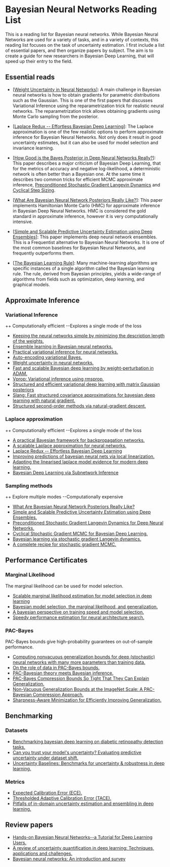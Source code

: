 # Bayesian Neural Networks Reading List

This is a reading list for Bayesian neural networks. While Bayesian Neural Networks are used for a variety of tasks, and in a variety of contexts, this reading list focuses on the task of uncertainty estimation. I first include a list of essential papers, and then organize papers by subject. The aim is to create a guide for new researchers in Bayesian Deep Learning, that will speed up their entry to the field.

## Essential reads



- [[Weight Uncertainty in Neural Networks](https://www.google.com/url?sa=t&rct=j&q=&esrc=s&source=web&cd=&ved=2ahUKEwiEqOnA2cv8AhWHTKQEHeATB8sQFnoECAoQAQ&url=http%3A%2F%2Fproceedings.mlr.press%2Fv37%2Fblundell15.pdf&usg=AOvVaw1XvLXExIhW1Sad_feY49ss)]: A main challenge in Bayesian 
neural networks is how to obtain gradients for parametric distributions such as the Gaussian. This is one of the first papers that discusses Variational Inference using the reparametrization trick for realistic neural networks. The reparametrization trick allows obtaining gradients using Monte Carlo sampling from the posterior.

- [[Laplace Redux -- Effortless Bayesian Deep Learning](https://arxiv.org/abs/2106.14806)]: The Laplace approximation is one of the few realistic options to perform approximate inference for Bayesian Neural Networks.
Not only does it result in good uncertainty estimates, but it can also be used for model selection and invariance learning.

- [[How Good is the Bayes Posterior in Deep Neural Networks Really?](http://proceedings.mlr.press/v119/wenzel20a/wenzel20a.pdf)]: This paper describes a major criticism of Bayesian Deep Learning, that for the metrics of accuracy and negative log-likelihood, 
a deterministic network is often better than a Bayesian one. At the same time it describes two common tricks for efficient MCMC approximate inference, [Preconditioned Stochastic Gradient Langevin Dynamics](https://www.aaai.org/ocs/index.php/AAAI/AAAI16/paper/download/11835/11805) and [Cyclical Step Sizing](https://arxiv.org/abs/1902.03932).

- [[What Are Bayesian Neural Network Posteriors Really Like?](http://proceedings.mlr.press/v139/izmailov21a/izmailov21a.pdf)]: This paper implements Hamiltonian Monte Carlo (HMC) for approximate inference 
in Bayesian Deep Neural Networks. HMC is considered the gold standard in approximate inference, however it is very computationally intensive.

- [[Simple and Scalable Predictive Uncertainty Estimation using Deep Ensembles](https://www.google.com/url?sa=t&rct=j&q=&esrc=s&source=web&cd=&cad=rja&uact=8&ved=2ahUKEwj0jMP75sv8AhXWT6QEHeaLBxkQFnoECCkQAQ&url=https%3A%2F%2Fproceedings.neurips.cc%2Fpaper%2F2017%2Ffile%2F9ef2ed4b7fd2c810847ffa5fa85bce38-Paper.pdf&usg=AOvVaw1zcxDvvpYRZlrPzKo7zzZO)]: This paper implements deep neural network ensembles. 
This is a Frequentist alternative to Bayesian Neural Networks. It is one of the most common baselines for Bayesian Neural Networks, and frequently outperforms them.

- [[The Bayesian Learning Rule](https://arxiv.org/abs/2107.04562)]: Many machine-learning algorithms are specific instances of a single algorithm called the Bayesian learning rule. The rule, derived from Bayesian principles, yields a wide-range of algorithms from fields such as optimization, deep learning, and graphical models. 

## Approximate Inference
### Variational Inference 
++ Computationally efficient --Explores a single mode of the loss

- [Keeping the neural networks simple by minimizing the
description length of the weights.](https://scholar.google.com/scholar_url?url=https://dl.acm.org/doi/pdf/10.1145/168304.168306&hl=en&sa=T&oi=gsb-ggp&ct=res&cd=0&d=10176669309393884854&ei=5h_FY9ffEYaymgHM6YaoBw&scisig=AAGBfm26p-N1UN5egv0YIQzRamLrWqemLw)
- [Ensemble learning in Bayesian neural networks.](https://scholar.google.com/scholar_url?url=https://seunghan96.github.io/assets/pdf/BNN/paper/05.Ensemble%2520Learning%2520in%2520Bayesian%2520Neural%2520Networks.pdf&hl=en&sa=T&oi=gsb-ggp&ct=res&cd=0&d=8533198369198161660&ei=mCDFY8SzGeyVy9YP4KGr0Ao&scisig=AAGBfm0FmcAORkwGf9QYkeIvoo43mrwT7g)
- [Practical variational inference for neural networks.](https://scholar.google.com/scholar_url?url=https://proceedings.neurips.cc/paper/4329-practical-variational-inference-for-neural-networks&hl=en&sa=T&oi=gsb&ct=res&cd=0&d=16673382953830986184&ei=ySDFY87wO42Sy9YP7pSx8AU&scisig=AAGBfm0ZKmVC22U1ZNQl0DJ8TB4yhTtdHg)
- [Auto-encoding variational Bayes.](https://scholar.google.com/scholar_url?url=https://arxiv.org/abs/1312.6114&hl=en&sa=T&oi=gsb&ct=res&cd=0&d=10486756931164834716&ei=7yDFY6O5CoaymgHM6YaoBw&scisig=AAGBfm21twq9Fdq-mroZkKJFO98cQ8uMwA)
- [Weight uncertainty in neural
networks.](https://scholar.google.com/scholar_url?url=https://proceedings.mlr.press/v37/blundell15.html&hl=en&sa=T&oi=gsb&ct=res&cd=0&d=6370453062994389837&ei=fCHFY9XHGYaymgHM6YaoBw&scisig=AAGBfm0f-bYr_T9kRXccr37odGA0gBNmxw)
- [Fast and scalable
Bayesian deep learning by weight-perturbation in ADAM.](https://scholar.google.com/scholar_url?url=https://proceedings.mlr.press/v80/khan18a.html&hl=en&sa=T&oi=gsb&ct=res&cd=0&d=11374390410783252644&ei=qyHFY_eLJuyVy9YP4KGr0Ao&scisig=AAGBfm3jb7CoJkqSGjjq_YU8zaXfLPpwXw)
- [Vprop: Variational inference using rmsprop.](https://scholar.google.com/scholar_url?url=https://arxiv.org/abs/1712.01038&hl=en&sa=T&oi=gsb&ct=res&cd=0&d=14528683780372901925&ei=1CHFY9WpD7nGsQL-6pDoCg&scisig=AAGBfm3ed7938rmWVJBD0tmlo7ApYYvcCg)
- [Structured and efficient variational deep learning with matrix
Gaussian posteriors](https://scholar.google.com/scholar_url?url=https://proceedings.mlr.press/v48/louizos16.html&hl=en&sa=T&oi=gsb&ct=res&cd=0&d=6832261610013648671&ei=BCLFY46pGeyVy9YP4KGr0Ao&scisig=AAGBfm3Dk70i6rAzP1RCkkKazyU6CfPj8g)
- [Slang: Fast structured
covariance approximations for bayesian deep learning with natural gradient.](https://scholar.google.com/scholar_url?url=https://proceedings.neurips.cc/paper/2018/hash/d3157f2f0212a80a5d042c127522a2d5-Abstract.html&hl=en&sa=T&oi=gsb&ct=res&cd=0&d=16145055537497825367&ei=MSLFY5r2OYbcmwGmsojQCQ&scisig=AAGBfm0J9CD0VPhaaxHcXvMeZ9OEBGJ-MA)
- [Structured second-order methods via natural-gradient descent.](https://arxiv.org/pdf/2107.10884)
### Laplace approximation
++ Computationally efficient --Explores a single mode of the loss

- [A practical Bayesian framework for backpropagation networks.](https://scholar.google.com/scholar_url?url=https://direct.mit.edu/neco/article/4/3/448/5654&hl=en&sa=T&oi=gsb&ct=res&cd=0&d=4883107376501501717&ei=FyPFY5bkLJOSy9YPxYCN6AI&scisig=AAGBfm2uQ4xCZIUjhFInqshLOyN4qk6WcQ)
- [A scalable Laplace approximation for neural networks.](https://scholar.google.com/scholar_url?url=https://discovery.ucl.ac.uk/id/eprint/10080902/&hl=en&sa=T&oi=gsb&ct=res&cd=0&d=3068639073703398000&ei=OSPFY_bIDuOSy9YP2ZKSqA8&scisig=AAGBfm2rxtCiHqTNTtypVHoU1PFVqUK5Tg)
- [Laplace Redux -- Effortless Bayesian Deep Learning](https://arxiv.org/abs/2106.14806)
- [Improving predictions of bayesian neural nets via local
linearization. ](https://scholar.google.com/scholar_url?url=https://proceedings.mlr.press/v130/immer21a.html&hl=en&sa=T&oi=gsb&ct=res&cd=0&d=7363952428677779165&ei=hiPFY-6WJOOSy9YP2ZKSqA8&scisig=AAGBfm0WKGryBtL6Te5RTwNBZpYPZq5mCQ)
- [Adapting the linearised laplace model evidence for modern deep learning. ](https://scholar.google.com/scholar_url?url=https://proceedings.mlr.press/v162/antoran22a.html&hl=en&sa=T&oi=gsb&ct=res&cd=0&d=3588379385157935270&ei=pCPFY7T8M6PGsQKV5YqwCg&scisig=AAGBfm2I5Sto1dfSHydrDzjtQxf4_eorNw)
- [ Bayesian Deep Learning via Subnetwork Inference ](https://arxiv.org/pdf/2010.14689)
### Sampling methods
++ Explore multiple modes --Computationally expensive

- [What Are Bayesian Neural Network Posteriors Really Like?](http://proceedings.mlr.press/v139/izmailov21a/izmailov21a.pdf)
- [Simple and Scalable Predictive Uncertainty Estimation using Deep Ensembles.](https://www.google.com/url?sa=t&rct=j&q=&esrc=s&source=web&cd=&cad=rja&uact=8&ved=2ahUKEwj0jMP75sv8AhXWT6QEHeaLBxkQFnoECCkQAQ&url=https%3A%2F%2Fproceedings.neurips.cc%2Fpaper%2F2017%2Ffile%2F9ef2ed4b7fd2c810847ffa5fa85bce38-Paper.pdf&usg=AOvVaw1zcxDvvpYRZlrPzKo7zzZO)
- [Preconditioned Stochastic Gradient Langevin Dynamics for Deep Neural Networks.](https://www.aaai.org/ocs/index.php/AAAI/AAAI16/paper/download/11835/11805)
- [Cyclical Stochastic Gradient MCMC for Bayesian Deep Learning.](https://arxiv.org/abs/1902.03932)
- [Bayesian learning via stochastic gradient Langevin dynamics.](https://www.google.com/url?sa=t&rct=j&q=&esrc=s&source=web&cd=&cad=rja&uact=8&ved=2ahUKEwiB_Pqj78v8AhWQVKQEHXspC9YQFnoECAsQAQ&url=https%3A%2F%2Fwww.stats.ox.ac.uk%2F~teh%2Fresearch%2Fcompstats%2FWelTeh2011a.pdf&usg=AOvVaw2Eomq_YCJE9-E1E8x33fsM)
- [A complete recipe for stochastic gradient MCMC.](https://www.google.com/url?sa=t&rct=j&q=&esrc=s&source=web&cd=&cad=rja&uact=8&ved=2ahUKEwjn_Lrh78v8AhXhVKQEHZGoBDsQFnoECAsQAQ&url=http%3A%2F%2Fpapers.neurips.cc%2Fpaper%2F5891-a-complete-recipe-for-stochastic-gradient-mcmc.pdf&usg=AOvVaw1_xxogcCifNSVbrKX3W283)
## Performance Certificates

### Marginal Likelihood
The marginal likelihood can be used for model selection.

- [Scalable marginal
likelihood estimation for model selection in deep learning](https://arxiv.org/abs/2104.04975)
- [Bayesian model selection,
the marginal likelihood, and generalization.](https://arxiv.org/abs/2202.11678)
- [A bayesian perspective on training
speed and model selection.](https://arxiv.org/abs/2010.14499)
- [Speedy performance
estimation for neural architecture search.](https://arxiv.org/abs/2006.04492)
### PAC-Bayes
PAC-Bayes bounds give high-probability guarantees on out-of-sample performance.

- [Computing nonvacuous generalization bounds for deep (stochastic) neural networks with many more parameters than training data.](https://arxiv.org/abs/1703.11008)
- [On the role of data in PAC-Bayes bounds.](https://arxiv.org/abs/2006.10929)
- [PAC-Bayesian theory meets Bayesian inference.](https://arxiv.org/abs/1605.08636)
- [PAC-Bayes Compression Bounds So Tight That They Can Explain Generalization.](https://arxiv.org/abs/2211.13609)
- [Non-Vacuous Generalization Bounds at the ImageNet Scale: A PAC-Bayesian Compression Approach.](https://arxiv.org/abs/1804.05862)
- [Sharpness-Aware Minimization for Efficiently Improving Generalization.](https://arxiv.org/abs/2010.01412)

## Benchmarking

### Datasets
- [Benchmarking bayesian deep learning on diabetic retinopathy detection tasks.](https://arxiv.org/abs/2211.12717)
- [Can you trust your model's uncertainty? Evaluating predictive uncertainty under dataset shift.](https://arxiv.org/abs/1906.02530)
- [Uncertainty Baselines: Benchmarks for uncertainty & robustness in deep learning.](https://arxiv.org/abs/2106.04015)
### Metrics
- [Expected Calibration Error (ECE).](https://www.jstor.org/stable/2987588)
- [Thresholded Adaptive Calibration Error (TACE).](https://arxiv.org/abs/1904.01685)
- [Pitfalls of in-domain uncertainty
estimation and ensembling in deep learning. ](https://arxiv.org/abs/2002.06470)

## Review papers
- [Hands-on Bayesian Neural Networks--a Tutorial for Deep Learning Users.](https://arxiv.org/abs/2007.06823)
- [A review of uncertainty quantification in deep learning: Techniques, applications and challenges.](https://arxiv.org/abs/2011.06225)
- [Bayesian neural networks: An introduction and survey](https://arxiv.org/abs/2006.12024)
